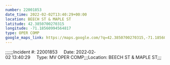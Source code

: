 ```yaml
---
number: 22001853
date_time: 2022-02-02T13:40:29+00:00
location: BEECH ST & MAPLE ST
latitude: 42.3850700270315
longitude: -71.18560994564817
type: OPER COMP
google_maps_link: https://maps.google.com/?q=42.3850700270315,-71.18560994564817
---
```


;;;;;;Incident #: 22001853     Date: 2022‐02‐02 13:40:29     Type: MV OPER COMP;;;Location: BEECH ST & MAPLE ST;;;
